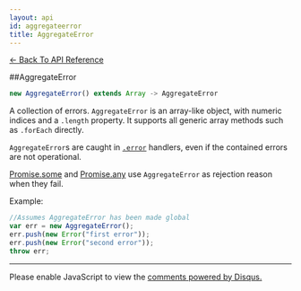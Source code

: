 ```yaml
---
layout: api
id: aggregateerror
title: AggregateError
---
```



[← Back To API Reference](/docs/api-reference.html)
<div class="api-code-section"><markdown>
##AggregateError

```js
new AggregateError() extends Array -> AggregateError
```


A collection of errors. `AggregateError` is an array-like object, with numeric indices and a `.length` property. It supports all generic array methods such as `.forEach` directly.

`AggregateError`s are caught in [`.error`]() handlers, even if the contained errors are not operational.

[Promise.some]() and [Promise.any]()  use `AggregateError` as rejection reason when they fail.


Example:

```js
//Assumes AggregateError has been made global
var err = new AggregateError();
err.push(new Error("first error"));
err.push(new Error("second error"));
throw err;
```

<hr>
</markdown></div>

<div id="disqus_thread"></div>
<script type="text/javascript">
    var disqus_title = "AggregateError";
    var disqus_shortname = "bluebirdjs";
    var disqus_identifier = "disqus-id-aggregateerror";
    
    (function() {
        var dsq = document.createElement("script"); dsq.type = "text/javascript"; dsq.async = true;
        dsq.src = "//" + disqus_shortname + ".disqus.com/embed.js";
        (document.getElementsByTagName("head")[0] || document.getElementsByTagName("body")[0]).appendChild(dsq);
    })();
</script>
<noscript>Please enable JavaScript to view the <a href="https://disqus.com/?ref_noscript" rel="nofollow">comments powered by Disqus.</a></noscript>